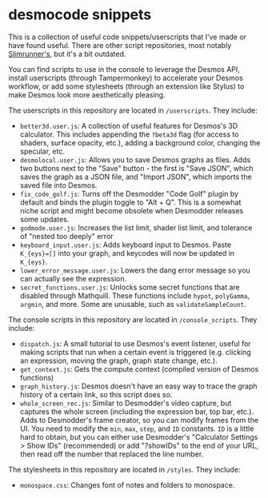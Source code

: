 # desmocode snippets

This is a collection of useful code snippets/userscripts that I've made or have found useful. There are other script repositories, most notably [Slimrunner's](https://github.com/SlimRunner/desmos-scripts-addons), but it's a bit outdated.

You can find scripts to use in the console to leverage the Desmos API, install userscripts (through Tampermonkey) to accelerate your Desmos workflow, or add some stylesheets (through an extension like Stylus) to make Desmos look more aesthetically pleasing.

The userscripts in this repository are located in `/userscripts`. They include:
- `better3d.user.js`: A collection of useful features for Desmos's 3D calculator. This includes appending the `?beta3d` flag (for access to shaders, surface opacity, etc.), adding a background color, changing the specular, etc.
- `desmolocal.user.js`: Allows you to save Desmos graphs as files. Adds two buttons next to the "Save" button - the first is "Save JSON", which saves the graph as a JSON file, and "Import JSON", which imports the saved file into Desmos.
- `fix_code_golf.js`: Turns off the Desmodder "Code Golf" plugin by default and binds the plugin toggle to "Alt + Q". This is a somewhat niche script and might become obsolete when Desmodder releases some updates.
- `godmode.user.js`: Increases the list limit, shader list limit, and tolerance of "nested too deeply" error
- `keyboard_input.user.js`: Adds keyboard input to Desmos. Paste `K_{eys}=[]` into your graph, and keycodes will now be updated in `K_{eys}`.
- `lower_error_message.user.js`: Lowers the dang error message so you can actually see the expression.
- `secret_functions.user.js`: Unlocks some secret functions that are disabled through Mathquill. These functions include `hypot`, `polyGamma`, `argmin`, and more. Some are unusable, such as `validateSampleCount`.

The console scripts in this repository are located in `/console_scripts`. They include:
- `dispatch.js`: A small tutorial to use Desmos's event listener, useful for making scripts that run when a certain event is triggered (e.g. clicking an expression, moving the graph, graph state change, etc.).
- `get_context.js`: Gets the compute context (compiled version of Desmos functions)
- `graph_history.js`: Desmos doesn't have an easy way to trace the graph history of a certain link, so this script does so.
- `whole_screen_rec.js`: Similar to Desmodder's video capture, but captures the whole screen (including the expression bar, top bar, etc.). Adds to Desmodder's frame creator, so you can modify frames from the UI. You need to modify the `min`, `max`, `step`, and `ID` constants. `ID` is a little hard to obtain, but you can either use Desmodder's "Calculator Settings > Show IDs" (recommended) or add "?showIDs" to the end of your URL, then read off the number that replaced the line number.

The stylesheets in this repository are located in `/styles`. They include:
- `monospace.css`: Changes font of notes and folders to monospace.